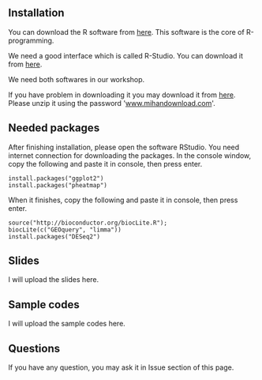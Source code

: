 ## Installation



You can download the R software from [here](https://cran.r-project.org/bin/windows/base/R-3.6.1-win.exe). This software is the core of R-programming. 

We need a good interface which is called R-Studio. You can download it from [here](https://rstudio.com/products/rstudio/download/). 


We need both softwares in our workshop.

If you have problem in downloading it you may download it from [here](http://s1.mihandownload.com/2017/arjmandi/soft/RStudio.Desktop.Open.Source.License.v1.0.136%28www.MihanDownload.com%29.rar​). Please unzip it using the password 'www.mihandownload.com​​​'.



## Needed packages


After finishing installation, please open the software RStudio. You need internet connection for downloading the packages. In the console window,  copy the following and paste it in console, then press enter.

```
install.packages("ggplot2")
install.packages("pheatmap")
```


When it finishes, copy the following and paste it in console, then press enter.

```
source("http://bioconductor.org/biocLite.R"); 
biocLite(c("GEOquery", "limma"))
install.packages("DESeq2")
```




## Slides


I will upload the slides here.



## Sample codes


I will upload the sample codes here.




## Questions


If you have any question, you may ask it in Issue section of this page.




